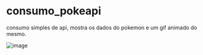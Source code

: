 # consumo_pokeapi

consumo simples de api, mostra os dados do pokemon e um gif animado do mesmo.

![image](https://user-images.githubusercontent.com/110608654/213945420-6afa9ba6-0005-4437-9b1d-3044e9354b8e.png)
